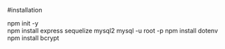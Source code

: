 #installation

npm init -y            
npm install express sequelize mysql2
mysql -u root -p
npm install dotenv
npm install bcrypt